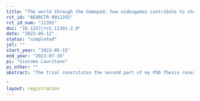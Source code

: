 ```yaml
---
title: "The world through the Gamepad: how videogames contribute to shaping players beliefs"
rct_id: "AEARCTR-0011391"
rct_id_num: "11391"
doi: "10.1257/rct.11391-2.0"
date: "2023-05-12"
status: "completed"
jel: ""
start_year: "2023-05-15"
end_year: "2023-07-16"
pi: "Giacomo Lauritano"
pi_other: ""
abstract: "The trial constitutes the second part of my PhD Thesis research. The thesis tries to verify wether Cultivation Theory, a classical theoretical framework for the analysis of television effects on audience, may be considered a valid approach for the analysis of videogame's effects on player beliefs. The study is relevent both for the worlds of Games Studies and Human-Machine Interaction in which the effect of interactive media on the audience have always been a heavily debated topic.
"
layout: registration
---
```


